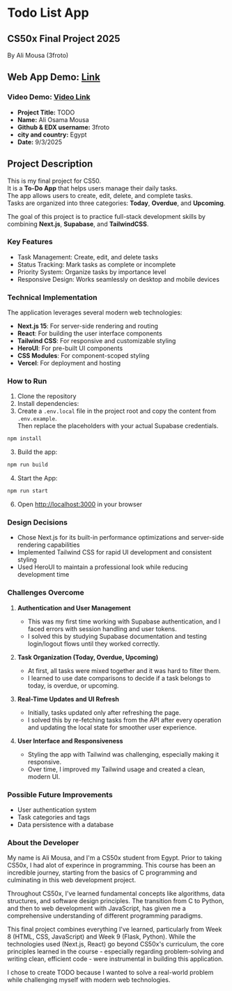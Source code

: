 # Todo List App

## CS50x Final Project 2025

By Ali Mousa (3froto)
## Web App Demo: [Link](https://todo-online-6om5.vercel.app)
### Video Demo: [Video Link](https://youtu.be/5DZdLwRXqNc)
- **Project Title:** TODO
- **Name:** Ali Osama Mousa
- **Github & EDX username:** 3froto
- **city and country:** Egypt
- **Date:** 9/3/2025

## Project Description

This is my final project for CS50.  
It is a **To-Do App** that helps users manage their daily tasks.  
The app allows users to create, edit, delete, and complete tasks.  
Tasks are organized into three categories: **Today**, **Overdue**, and **Upcoming**.  

The goal of this project is to practice full-stack development skills by combining **Next.js**, **Supabase**, and **TailwindCSS**.

### Key Features

- Task Management: Create, edit, and delete tasks
- Status Tracking: Mark tasks as complete or incomplete
- Priority System: Organize tasks by importance level
- Responsive Design: Works seamlessly on desktop and mobile devices

### Technical Implementation

The application leverages several modern web technologies:

- **Next.js 15**: For server-side rendering and routing
- **React**: For building the user interface components
- **Tailwind CSS**: For responsive and customizable styling
- **HeroUI**: For pre-built UI components
- **CSS Modules**: For component-scoped styling
- **Vercel**: For deployment and hosting

### How to Run

1. Clone the repository
2. Install dependencies:
3. Create a `.env.local` file in the project root and copy the content from `.env.example`.  
   Then replace the placeholders with your actual Supabase credentials.
   
```bash
npm install
```

3. Build the app:

```bash
npm run build
```

4. Start the App:

```bash
npm run start
```

6. Open [http://localhost:3000](http://localhost:3000) in your browser

### Design Decisions

- Chose Next.js for its built-in performance optimizations and server-side rendering capabilities
- Implemented Tailwind CSS for rapid UI development and consistent styling
- Used HeroUI to maintain a professional look while reducing development time

### Challenges Overcome

1. **Authentication and User Management**
   - This was my first time working with Supabase authentication, and I faced errors with session handling and user tokens.  
   - I solved this by studying Supabase documentation and testing login/logout flows until they worked correctly.  

2. **Task Organization (Today, Overdue, Upcoming)**
   - At first, all tasks were mixed together and it was hard to filter them.  
   - I learned to use date comparisons to decide if a task belongs to today, is overdue, or upcoming.  

3. **Real-Time Updates and UI Refresh**
   - Initially, tasks updated only after refreshing the page.  
   - I solved this by re-fetching tasks from the API after every operation and updating the local state for smoother user experience.  

4. **User Interface and Responsiveness**
   - Styling the app with Tailwind was challenging, especially making it responsive.  
   - Over time, I improved my Tailwind usage and created a clean, modern UI.

### Possible Future Improvements

- User authentication system
- Task categories and tags
- Data persistence with a database

### About the Developer

My name is Ali Mousa, and I'm a CS50x student from Egypt. Prior to taking CS50x, I had alot of experince in programming. This course has been an incredible journey, starting from the basics of C programming and culminating in this web development project.

Throughout CS50x, I've learned fundamental concepts like algorithms, data structures, and software design principles. The transition from C to Python, and then to web development with JavaScript, has given me a comprehensive understanding of different programming paradigms.

This final project combines everything I've learned, particularly from Week 8 (HTML, CSS, JavaScript) and Week 9 (Flask, Python). While the technologies used (Next.js, React) go beyond CS50x's curriculum, the core principles learned in the course - especially regarding problem-solving and writing clean, efficient code - were instrumental in building this application.

I chose to create TODO because I wanted to solve a real-world problem while challenging myself with modern web technologies.
